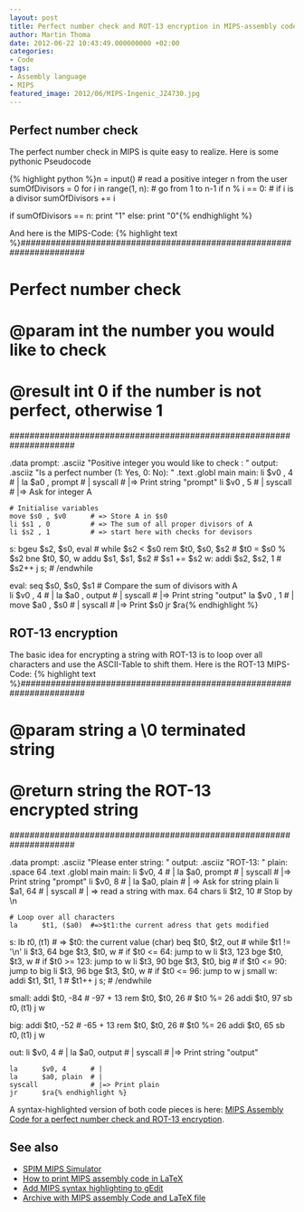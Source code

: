 ```yaml
---
layout: post
title: Perfect number check and ROT-13 encryption in MIPS-assembly code
author: Martin Thoma
date: 2012-06-22 10:43:49.000000000 +02:00
categories:
- Code
tags:
- Assembly language
- MIPS
featured_image: 2012/06/MIPS-Ingenic_JZ4730.jpg
---
```

<h2>Perfect number check</h2>
The perfect number check in MIPS is quite easy to realize. Here is some pythonic Pseudocode

{% highlight python %}n = input() 			# read a positive integer n from the user
sumOfDivisors = 0
for i in range(1, n):	# go from 1 to n-1
	if n % i == 0:		# if i is a divisor
		sumOfDivisors += i

if sumOfDivisors == n:
	print "1"
else:
	print "0"{% endhighlight %}

And here is the MIPS-Code:
{% highlight text %}#####################################################################
# Perfect number check												#
# @param int the number you would like to check						#
# @result int 0 if the number is not perfect, otherwise 1			#
#####################################################################

.data
	prompt: .asciiz "Positive integer you would like to check : "
	output: .asciiz "Is a perfect number (1: Yes, 0: No): "
.text
.globl main
main: li $v0 , 4		# |
	la $a0 , prompt		# |
	syscall				# |=> Print string "prompt"
	li $v0 , 5			# |
	syscall				# |=> Ask for integer A

	# Initialise variables
	move $s0 , $v0		# => Store A in $s0
	li $s1 , 0			# => The sum of all proper divisors of A
	li $s2 , 1			# => start here with checks for devisors

s:	bgeu $s2, $s0, eval # while $s2 < $s0
	rem $t0, $s0, $s2	# $t0 = $s0 % $s2
	bne $t0, $0, w
	addu $s1, $s1, $s2	# $s1 += $s2
w:	addi $s2, $s2, 1	# $s2++
	j s;				# /endwhile	

eval: seq $s0, $s0, $s1	# Compare the sum of divisors with A	
	li $v0 , 4			# |
	la $a0 , output		# |
	syscall				# |=> Print string "output"
	la $v0 , 1			# |
	move $a0 , $s0		# |
	syscall				# |=> Print $s0
	jr $ra{% endhighlight %}

<h2>ROT-13 encryption</h2>

The basic idea for encrypting a string with ROT-13 is to loop over all characters and use the ASCII-Table to shift them. Here is the ROT-13 MIPS-Code:
{% highlight text %}#####################################################################
# @param string a &#92;&#48; terminated string								#
# @return string the ROT-13 encrypted string						#
#####################################################################

.data
	prompt: .asciiz "Please enter string: "
	output: .asciiz "ROT-13: "
	plain:  .space 64
.text
.globl main
main:
	li 		$v0, 4		# |
	la 		$a0, prompt	# |
	syscall				# |=> Print string "prompt"
    li      $v0, 8		# |
    la      $a0, plain	# | => Ask for string plain
    li      $a1, 64		# |
    syscall				# | => read a string with max. 64 chars
	li		$t2, 10		# Stop by \n

	# Loop over all characters
	la		$t1, ($a0)	#=>$t1:the current adress that gets modified

s:	lb 		$t0, ($t1)  # => $t0: the current value (char)
	beq $t0, $t2, out  	# while $t1 != '\n'
	li $t3, 64
	bge $t3, $t0, w		# if $t0 <= 64: jump to w
	li $t3, 123
	bge $t0, $t3, w		# if $t0 >= 123: jump to w
	li $t3, 90
	bge $t3, $t0, big	# if $t0 <= 90: jump to big
	li $t3, 96
	bge $t3, $t0, w		# if $t0 <= 96: jump to w
	j small
w:	addi $t1, $t1, 1	# $t1++
	j s;				# /endwhile	

small:
	addi	$t0, -84 	# -97 + 13
	rem 	$t0, $t0, 26 # $t0 %= 26
	addi	$t0, 97
	sb		$t0, ($t1)
	j w

big:
	addi	$t0, -52 	# -65 + 13
	rem 	$t0, $t0, 26 # $t0 %= 26
	addi	$t0, 65
	sb		$t0, ($t1)
	j w

out:
	li 		$v0, 4		# |
	la 		$a0, output	# |
	syscall				# |=> Print string "output"

	la 		$v0, 4		# |
	la 		$a0, plain	# |
	syscall				# |=> Print plain
    jr      $ra{% endhighlight %}

A syntax-highlighted version of both code pieces is here: <a href='http://martin-thoma.com/wp-content/uploads/2012/06/mips-rot-13-perfect-number.pdf'>MIPS Assembly Code for a perfect number check and ROT-13 encryption</a>.

<h2>See also</h2>
<ul>
  <li><a href="https://sourceforge.net/projects/spimsimulator/files/">SPIM MIPS Simulator</a></li>
  <li><a href="http://martin-thoma.com/how-print-mips-assembly-code-latex/" title="How to print MIPS assembly code in LaTeX">How to print MIPS assembly code in LaTeX</a></li>
  <li><a href="http://martin-thoma.com/add-mips-syntax-highlighting-gedit/" title="Add MIPS syntax highlighting to gEdit">Add MIPS syntax highlighting to gEdit</a></li>
  <li><a href='http://martin-thoma.com/wp-content/uploads/2012/06/mips-archive.zip'>Archive with MIPS assembly Code and LaTeX file</a></li>
</ul>
